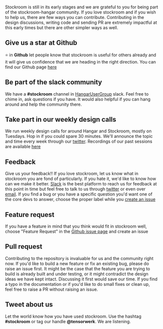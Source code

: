 Stockroom is still in its early stages and we are grateful to you for being part of the stockroom-hangar community.
If you love stockroom and if you wish to help us, there are few ways you can contribute. Contributing in the design
discussions, writing code and sending PR are extremely impactful at this early times but there are other simpler
ways as well.

## Give us a star at Github

⭐️️ in **Github** let people know that stockroom is useful for others already and it will give us confidence that we
are heading in the right direction. You can find our Github page [here](https://github.com/tensorwerk/stockroom)

## Be part of the slack community

We have a **#stockroom** channel in [HangarUserGroup](https://join.slack.com/t/hangarusergroup/shared_invite/zt-886tggtd-_rs1RIb5ACz5g~AzyhphPg)
slack. Feel free to chime in, ask questions if you have. It would also helpful if you can hang around and help the community there.

## Take part in our weekly design calls

We run weekly design calls for around Hangar and Stockroom, mostly on Tuesdays. Hop in if you could spare 30 minutes. We'll announce the
topic and time every week through our [twitter](https://twitter.com/tensorwerk). Recordings of our past sessions are available
[here](https://www.youtube.com/channel/UCgPQ0bnPQRo5boHyH1knCdA)

## Feedback

Give us your feedback!! If you love stockroom, let us know what in stockroom you are fond of particularly. If you hate it, we'd
like to know how can we make it better. [Slack](https://join.slack.com/t/hangarusergroup/shared_invite/zt-886tggtd-_rs1RIb5ACz5g~AzyhphPg)
is the best platform to reach us for feedback at this point in time but feel free to talk to us through [twitter](https://twitter.com/tensorwerk)
or even over [email](mailto:sherin@tensorwerk.com). If you find a bug or you have a specific question you'd want one of the core devs to answer,
choose the proper label while you [create an issue](https://github.com/tensorwerk/stockroom/issues/new/choose)

## Feature request

If you have a feature in mind that you think would fit in stockroom well, choose "Feature Request" in the
[Github issue page](https://github.com/tensorwerk/stockroom/issues/new/choose) and create an issue

## Pull request

Contributing to the repository is invaluable for us and the community right now. If you'd like to build a new feature or fix an existing bug,
please do raise an issue first. It might be the case that the feature you are trying to build is already built and under testing, or it might
contradict the design ideas we have kept intact. Discussing it first would save our time. If you find a
typo in the documentation or if you'd like to do small fixes or clean up, feel free to raise a PR without raising an issue.

## Tweet about us
 
Let the world know how you have used stockroom. Use the hashtag **#stockroom** or tag our handle **@tensorwerk**. We are listening. 
